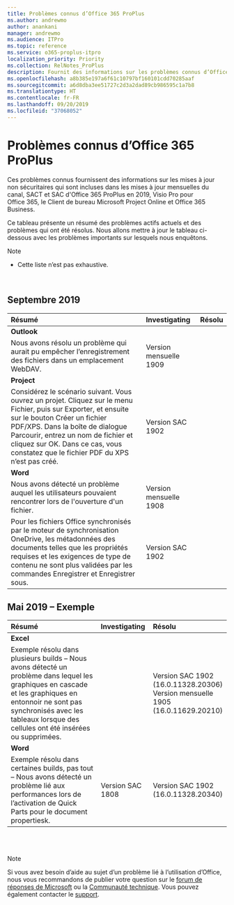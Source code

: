 ```yaml
---
title: Problèmes connus d’Office 365 ProPlus
ms.author: andrewmo
author: anankani
manager: andrewmo
ms.audience: ITPro
ms.topic: reference
ms.service: o365-proplus-itpro
localization_priority: Priority
ms.collection: RelNotes_ProPlus
description: Fournit des informations sur les problèmes connus d’Office 365 ProPlus
ms.openlocfilehash: a8b385e197a6f61c10797bf160101cdd70285aaf
ms.sourcegitcommit: a6d8dba3ee51727c2d3a2dad89cb986595c1a7b8
ms.translationtype: HT
ms.contentlocale: fr-FR
ms.lasthandoff: 09/20/2019
ms.locfileid: "37068052"
---
```

# <a name="office-365-proplus-known-issues"></a>Problèmes connus d’Office 365 ProPlus

Ces problèmes connus fournissent des informations sur les mises à jour non sécuritaires qui sont incluses dans les mises à jour mensuelles du canal, SACT et SAC d'Office 365 ProPlus en 2019, Visio Pro pour Office 365, le Client de bureau Microsoft Project Online et Office 365 Business.

Ce tableau présente un résumé des problèmes actifs actuels et des problèmes qui ont été résolus.  Nous allons mettre à jour le tableau ci-dessous avec les problèmes importants sur lesquels nous enquêtons.

 > [!NOTE]
 >- Cette liste n’est pas exhaustive.

<br>

## <a name="september-2019"></a>Septembre 2019

|Résumé|Investigating|Résolu|
|:-------------------------------------------------------------------------------------|:-----|:-----|
|**Outlook**
Nous avons résolu un problème qui aurait pu empêcher l’enregistrement des fichiers dans un emplacement WebDAV.|Version mensuelle 1909||
|**Project**
Considérez le scénario suivant. Vous ouvrez un projet. Cliquez sur le menu Fichier, puis sur Exporter, et ensuite sur le bouton Créer un fichier PDF/XPS. Dans la boîte de dialogue Parcourir, entrez un nom de fichier et cliquez sur OK. Dans ce cas, vous constatez que le fichier PDF du XPS n’est pas créé. |Version SAC 1902||
|**Word**
Nous avons détecté un problème auquel les utilisateurs pouvaient rencontrer lors de l'ouverture d'un fichier.|Version mensuelle 1908||
Pour les fichiers Office synchronisés par le moteur de synchronisation OneDrive, les métadonnées des documents telles que les propriétés requises et les exigences de type de contenu ne sont plus validées par les commandes Enregistrer et Enregistrer sous.|Version SAC 1902||

## <a name="may-2019---sample"></a>Mai 2019 – Exemple

|Résumé|Investigating|Résolu|
|:-------------------------------------------------------------------------------------|:-----|:-----|
|**Excel**
Exemple résolu dans plusieurs builds – Nous avons détecté un problème dans lequel les graphiques en cascade et les graphiques en entonnoir ne sont pas synchronisés avec les tableaux lorsque des cellules ont été insérées ou supprimées.||Version SAC 1902 <br> (16.0.11328.20306) <br> Version mensuelle 1905 <br> (16.0.11629.20210)|
|**Word**
Exemple résolu dans certaines builds, pas tout – Nous avons détecté un problème lié aux performances lors de l’activation de Quick Parts pour le document propertiesk.|Version SAC 1808|Version SAC 1902 <br> (16.0.11328.20340)|

<br>
<br>

> [!NOTE]
> Si vous avez besoin d’aide au sujet d’un problème lié à l’utilisation d’Office, nous vous recommandons de publier votre question sur le [forum de réponses de Microsoft](https://answers.microsoft.com/) ou la [Communauté technique](https://techcommunity.microsoft.com/). Vous pouvez également contacter le [support](https://support.microsoft.com/contactus).
